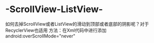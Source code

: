 # -ScrollView-ListView-
如何去掉ScrollView或者ListView的滑动到顶部或者底部的阴影呢？对于RecyclerView也适用
方法：在Xml代码中进行添加 android:overScrollMode="never"
